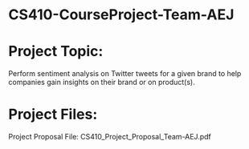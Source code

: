# CS410-CourseProject-Team-AEJ

# Project Topic: 
Perform sentiment analysis on Twitter tweets for a given brand to help companies gain insights on
their brand or on product(s).

# Project Files:
Project Proposal File: CS410_Project_Proposal_Team-AEJ.pdf
